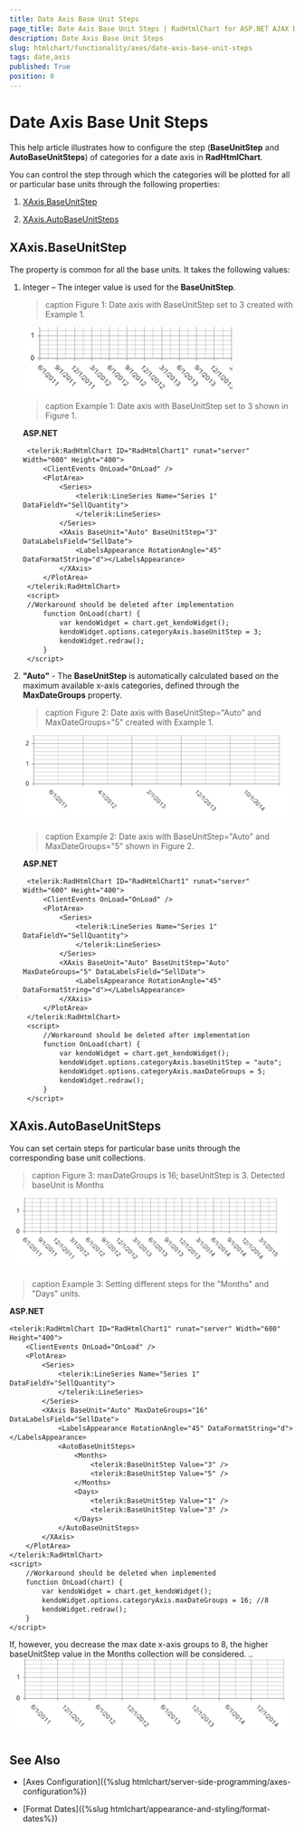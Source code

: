 ```yaml
---
title: Date Axis Base Unit Steps
page_title: Date Axis Base Unit Steps | RadHtmlChart for ASP.NET AJAX Documentation
description: Date Axis Base Unit Steps
slug: htmlchart/functionality/axes/date-axis-base-unit-steps
tags: date,axis
published: True
position: 0
---
```


# Date Axis Base Unit Steps

This help article illustrates how to configure the step (**BaseUnitStep** and **AutoBaseUnitSteps**) of categories for a date axis in **RadHtmlChart**. 

You can control the step through which the categories will be plotted for all or particular base units through the following properties:

1. [XAxis.BaseUnitStep](#xaxisbaseunitstep)

1. [XAxis.AutoBaseUnitSteps](#xaxisautobaseunitsteps)

## XAxis.BaseUnitStep

The property is common for all the base units. It takes the following values:

1. Integer – The integer value is used for the **BaseUnitStep**.
 
	>caption Figure 1: Date axis with BaseUnitStep set to 3 created with Example 1.
	 
	![baseUnitStep-integer](images/baseUnitStep-integer.png)
	 
	>caption Example 1: Date axis with BaseUnitStep set to 3 shown in Figure 1.
	 
	**ASP.NET**
	
		<telerik:RadHtmlChart ID="RadHtmlChart1" runat="server" Width="600" Height="400">
			<ClientEvents OnLoad="OnLoad" />
			<PlotArea>
				<Series>
					<telerik:LineSeries Name="Series 1" DataFieldY="SellQuantity">
					</telerik:LineSeries>
				</Series>
				<XAxis BaseUnit="Auto" BaseUnitStep="3" DataLabelsField="SellDate">
					<LabelsAppearance RotationAngle="45" DataFormatString="d"></LabelsAppearance>
				</XAxis>
			</PlotArea>
		</telerik:RadHtmlChart>
		<script>
		//Workaround should be deleted after implementation
			function OnLoad(chart) {
				var kendoWidget = chart.get_kendoWidget();
				kendoWidget.options.categoryAxis.baseUnitStep = 3;
				kendoWidget.redraw();
			}
		</script>

1. **"Auto"** - The **BaseUnitStep** is automatically calculated based on the maximum available x-axis categories, defined through the **MaxDateGroups** property.

	>caption Figure 2: Date axis with BaseUnitStep="Auto" and MaxDateGroups="5" created with Example 1.
	 
	![baseUnitStep-auto](images/baseUnitStep-auto.png)
	 
	>caption Example 2: Date axis with BaseUnitStep="Auto" and MaxDateGroups="5" shown in Figure 2.
	 
	**ASP.NET**
	
		<telerik:RadHtmlChart ID="RadHtmlChart1" runat="server" Width="600" Height="400">
			<ClientEvents OnLoad="OnLoad" />
			<PlotArea>
				<Series>
					<telerik:LineSeries Name="Series 1" DataFieldY="SellQuantity">
					</telerik:LineSeries>
				</Series>
				<XAxis BaseUnit="Auto" BaseUnitStep="Auto" MaxDateGroups="5" DataLabelsField="SellDate">
					<LabelsAppearance RotationAngle="45" DataFormatString="d"></LabelsAppearance>
				</XAxis>
			</PlotArea>
		</telerik:RadHtmlChart>
		<script>
			//Workaround should be deleted after implementation
			function OnLoad(chart) {
				var kendoWidget = chart.get_kendoWidget();
				kendoWidget.options.categoryAxis.baseUnitStep = "auto";
				kendoWidget.options.categoryAxis.maxDateGroups = 5;
				kendoWidget.redraw();
			}
		</script>

		
## XAxis.AutoBaseUnitSteps

You can set certain steps for particular base units through the corresponding base unit collections.

>caption Figure 3: maxDateGroups is 16; baseUnitStep is 3. Detected baseUnit is Months

![AutoBaseUnitSteps-months-groups16](images/AutoBaseUnitSteps-months-groups16.png)

>caption Example 3: Setting different steps for the "Months" and "Days" units.

**ASP.NET**

	<telerik:RadHtmlChart ID="RadHtmlChart1" runat="server" Width="600" Height="400">
		<ClientEvents OnLoad="OnLoad" />
		<PlotArea>
			<Series>
				<telerik:LineSeries Name="Series 1" DataFieldY="SellQuantity">
				</telerik:LineSeries>
			</Series>
			<XAxis BaseUnit="Auto" MaxDateGroups="16" DataLabelsField="SellDate">
				<LabelsAppearance RotationAngle="45" DataFormatString="d"></LabelsAppearance>
				<AutoBaseUnitSteps>
					<Months>
						<telerik:BaseUnitStep Value="3" />
						<telerik:BaseUnitStep Value="5" />
					</Months>
					<Days>
						<telerik:BaseUnitStep Value="1" />
						<telerik:BaseUnitStep Value="3" />
					</Days>
				</AutoBaseUnitSteps>
			</XAxis>
		</PlotArea>
	</telerik:RadHtmlChart> 
	<script>
		//Workaround should be deleted when implemented
		function OnLoad(chart) {
			var kendoWidget = chart.get_kendoWidget();
			kendoWidget.options.categoryAxis.maxDateGroups = 16; //8
			kendoWidget.redraw();
		}
	</script>

If, however, you decrease the max date x-axis groups to  8, the higher baseUnitStep value in the Months collection will be considered.
..
![AutoBaseUnitSteps-months-groups8](images/AutoBaseUnitSteps-months-groups8.png)

## See Also

 * [Axes Configuration]({%slug htmlchart/server-side-programming/axes-configuration%})

 * [Format Dates]({%slug htmlchart/appearance-and-styling/format-dates%})


